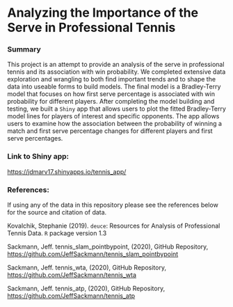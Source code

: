 # Analyzing the Importance of the Serve in Professional Tennis
### Summary

This project is an attempt to provide an analysis of the serve in professional tennis and its association with win probability. We completed extensive data exploration and wrangling to both find important trends and to shape the data into useable forms to build models. The final model is a Bradley-Terry model that focuses on how first serve percentage is associated with win probability for different players. After completing the model building and testing, we built a `Shiny` app that allows users to plot the fitted Bradley-Terry model lines for players of interest and specific opponents. The app allows users to examine how the association between the probability of winning a match and first serve percentage changes for different players and first serve percentages.

### Link to Shiny app:

<https://jdmarv17.shinyapps.io/tennis_app/>

### References:
If using any of the data in this repository please see the references below for the source and citation of data.

Kovalchik, Stephanie (2019). `deuce`: Resources for Analysis of Professional Tennis Data. `R` package version 1.3

Sackmann, Jeff. tennis_slam_pointbypoint, (2020), GitHub Repository, https://github.com/JeffSackmann/tennis_slam_pointbypoint

Sackmann, Jeff. tennis_wta, (2020), GitHub Repository, https://github.com/JeffSackmann/tennis_wta 

Sackmann, Jeff. tennis_atp, (2020), GitHub Repository, https://github.com/JeffSackmann/tennis_atp 

